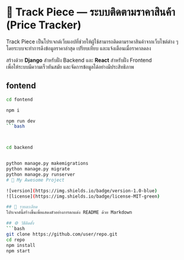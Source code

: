 # 🛒 Track Piece — ระบบติดตามราคาสินค้า (Price Tracker)

Track Piece เป็นโปรเจกต์เว็บแอปที่ช่วยให้ผู้ใช้สามารถติดตามราคาสินค้าจากเว็บไซต์ต่าง ๆ  
โดยระบบจะทำการดึงข้อมูลราคาล่าสุด เปรียบเทียบ และแจ้งเตือนเมื่อราคาลดลง  

สร้างด้วย **Django** สำหรับฝั่ง Backend และ **React** สำหรับฝั่ง Frontend  
เพื่อให้ระบบมีความเร็วทันสมัย และจัดการข้อมูลได้อย่างมีประสิทธิภาพ

## fontend
```bash
cd fontend

npm i

npm run dev
```bash



cd backend


python manage.py makemigrations
python manage.py migrate
python manage.py runserver
# 🚀 My Awesome Project

![version](https://img.shields.io/badge/version-1.0-blue)
![license](https://img.shields.io/badge/license-MIT-green)

## 📖 รายละเอียด
โปรเจกต์นี้สร้างขึ้นเพื่อแสดงตัวอย่างการตกแต่ง README ด้วย Markdown

## ⚙️ วิธีติดตั้ง
```bash
git clone https://github.com/user/repo.git
cd repo
npm install
npm start
